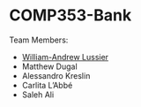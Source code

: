 # COMP353-Bank

Team Members:
* [William-Andrew Lussier](https://github.com/Lussier115)
* Matthew Dugal
* Alessandro Kreslin
* Carlita L’Abbé 
* Saleh Ali
